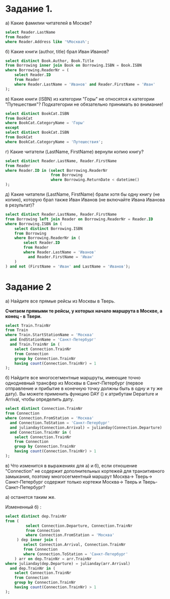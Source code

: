 # Задание 1.

а) Какие фамилии читателей в Москве?
```sql
select Reader.LastName
from Reader
where Reader.Address like '%Москва%';
```
б) Какие книги (author, title) брал Иван Иванов?   

```sql
select distinct Book.Author, Book.Title
from Borrowing inner join Book on Borrowing.ISBN = Book.ISBN
where Borrowing.ReaderNr = (
    select Reader.ID 
    from Reader  
    where Reader.LastName = 'Иванов' and Reader.FirstName = 'Иван'
);
```

в) Какие книги (ISBN) из категории "Горы" не относятся к категории "Путешествия"? Подкатегории не обязательно принимать во внимание!
```sql
select distinct BookCat.ISBN
from BookCat
where BookCat.CategoryName = 'Горы'
except
select distinct BookCat.ISBN
from BookCat
where BookCat.CategoryName = 'Путешествия';
```

г) Какие читатели (LastName, FirstName) вернули копию книгу?
```sql
select distinct Reader.LastName, Reader.FirstName
from Reader
where Reader.ID in (select Borrowing.ReaderNr
                    from Borrowing
                    where Borrowing.ReturnDate < datetime()
);
```

д) Какие читатели (LastName, FirstName) брали хотя бы одну книгу (не копию), которую брал также Иван Иванов (не включайте Ивана Иванова в результат)?
```sql
select distinct Reader.LastName, Reader.FirstName
from Borrowing left join Reader on Borrowing.ReaderNr = Reader.ID
where Borrowing.ISBN in (
    select distinct Borrowing.ISBN
    from Borrowing
    where Borrowing.ReaderNr in (
        select Reader.ID
        from Reader
        where Reader.LastName = 'Иванов'
          and Reader.FirstName = 'Иван'
    )
) and not (FirstName = 'Иван' and LastName = 'Иванов');
```

# Задание 2

а) Найдите все прямые рейсы из Москвы в Тверь.

__Считаем прямыми те рейсы, у которых начало маршрута в Москве, а конец - в Твери.__
```sql
select Train.TrainNr
from Train
where Train.StartStationName = 'Москва'
  and EndStationName = 'Санкт-Петербург'
  and Train.TrainNr in (
    select Connection.TrainNr
    from Connection
    group by Connection.TrainNr
    having count(Connection.TrainNr) = 1
);
```

б) Найдите все многосегментные маршруты, имеющие точно однодневный трансфер из Москвы в Санкт-Петербург (первое отправление и прибытие в конечную точку должны быть в одну и ту же дату). Вы можете применить функцию DAY () к атрибутам Departure и Arrival, чтобы определить дату.
```sql
select distinct Connection.TrainNr
from Connection
where Connection.FromStation = 'Москва'
  and Connection.ToStation = 'Санкт-Петербург'
  and julianday(Connection.Arrival) = julianday(Connection.Departure)
  and Connection.TrainNr in (
    select Connection.TrainNr
    from Connection
    group by Connection.TrainNr
    having count(Connection.TrainNr) > 1
);
```

в) Что изменится в выражениях для а) и б), если отношение "Connection" не содержит дополнительных кортежей для транзитивного замыкания, поэтому многосегментный маршрут Москва-> Тверь-> Санкт-Петербург содержит только кортежи Москва-> Тверь и Тверь-Санкт-Петербург?

а) останется таким же.

Измененный б) :
```sql
select distinct dep.TrainNr
from (
         select Connection.Departure, Connection.TrainNr
         from Connection
         where Connection.FromStation = 'Москва'
     ) dep inner join (
        select Connection.Arrival, Connection.TrainNr
        from Connection
        where Connection.ToStation = 'Санкт-Петербург'
    ) arr on dep.TrainNr = arr.TrainNr
where julianday(dep.Departure) = julianday(arr.Arrival)
  and dep.TrainNr in (
    select Connection.TrainNr
    from Connection
    group by Connection.TrainNr
    having count(Connection.TrainNr) > 1
);
```
